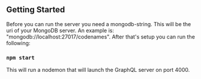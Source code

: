 ## Getting Started

Before you can run the server you need a mongodb-string. This will be the uri of your MongoDB server. An example is: "mongodb://localhost:27017/codenames". After that's setup you can run the following:

### `npm start`

This will run a nodemon that will launch the GraphQL server on port 4000.